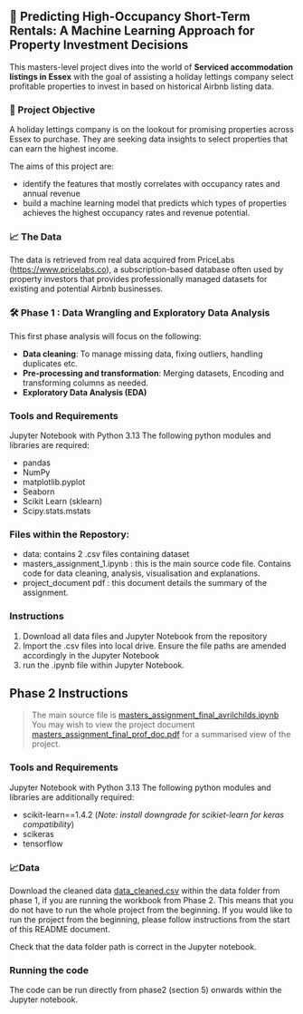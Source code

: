 
## 🏡 **Predicting High-Occupancy Short-Term Rentals: A Machine Learning Approach for Property Investment Decisions**

This masters-level project dives into the world of **Serviced accommodation listings in Essex** with the goal of assisting a holiday lettings company select profitable properties to invest in based on historical Airbnb listing data. 


### 🧠 Project Objective

A holiday lettings company is on the lookout for promising properties across Essex to purchase. They are seeking data insights to select properties that can earn the highest income. 

The aims of this project are:
- identify the features that mostly correlates with occupancy rates and annual revenue
- build a machine learning model that predicts which types of properties achieves the highest occupancy rates and revenue potential. 

### 📈 The Data

The data is retrieved from real data acquired from PriceLabs (https://www.pricelabs.co), a subscription-based database often used by property investors that provides professionally managed datasets for existing and potential Airbnb businesses.

### 🛠️ Phase 1 : Data Wrangling and Exploratory Data Analysis

This first phase analysis will focus on the following:
- **Data cleaning**: To manage missing data, fixing outliers, handling duplicates etc.
- **Pre-processing and transformation**: Merging datasets, Encoding and transforming columns as needed.
- **Exploratory Data Analysis (EDA)**

### Tools and Requirements
Jupyter Notebook with Python 3.13
The following python modules and libraries are required:
- pandas
- NumPy
- matplotlib.pyplot
- Seaborn
- Scikit Learn (sklearn)
- Scipy.stats.mstats

### Files within the Repostory:
- data: contains 2 .csv files containing dataset
- masters_assignment_1.ipynb  : this is the main source code file. Contains code for data cleaning, analysis, visualisation and explanations.
- project_document pdf : this document details the summary of the assignment.


### Instructions
1. Download all data files and Jupyter Notebook from the repository
2. Import the .csv files into local drive. Ensure the file paths are amended accordingly in the Jupyter Notebook
3. run the .ipynb file within Jupyter Notebook.
   
## Phase 2 Instructions
> The main source file is [masters_assignment_final_avrilchilds.ipynb](masters_assignment_final_avrilchilds.ipynb)
> You may wish to view the project document [masters_assignment_final_prof_doc.pdf](masters_assignment_final_proj_doc.pdf) for a summarised view of the project. 

### Tools and Requirements
Jupyter Notebook with Python 3.13
The following python modules and libraries are additionally required:
-  scikit-learn==1.4.2 (*Note: install downgrade for scikiet-learn for keras compatibility*)
-  scikeras
-  tensorflow

 ### 📈Data
 Download the cleaned data [data_cleaned.csv](data_cleaned.csv) within the data folder from phase 1, if  you are running the workbook from Phase 2. This means that you do not have to run the whole project from the beginning. If you would like to run the project from the beginning, please follow instructions from the start of this README document.
 
Check that the data folder path is correct in the Jupyter notebook. 

 ### Running the code
 The code can be run directly from phase2 (section 5) onwards within the Jupyter notebook.


